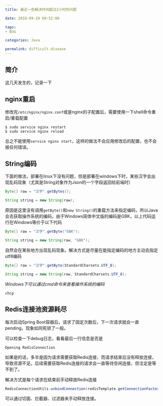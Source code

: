 ```yaml
---
title: 最近一些解决时间超过2小时的问题

date: 2018-09-29 09:52:00

tags:
- BUG

categories: Java

permalink: difficult-disease
---
```




## 简介

这几天发生的，记录一下



## nginx重启

修改完`/etc/nginx/nginx.conf`或是nginx的子配置后，需要使用一下shell命令重启/重载配置

~~~shell
$ sudo service nginx restart
$ sudo service nginx reload
~~~



总之不能使用`service nginx start`，这样的做法不会应用修改后的配置，也不会报任何错误。



## String编码

下面的做法，部署在linux下没有问题，但是部署在windows下时，某些汉字会出现乱码现象（尤其是String对象作为Json的一个字段返回给前端时）

```java
Byte[] raw = "汉字".getBytes();

String string = new String(raw);
```



原因是这里没有调用`getByte()`和`new String()`的重载方法来指定编码，所以Java会去获取操作系统的编码，由于Windows简体中文版的编码是GBK，以上代码运行在Windows等价于以下代码

~~~java
Byte[] raw = "汉字".getByte("GBK");

String string = new String(raw, "GBK");
~~~



自然会在某些地方出现乱码现象。解决方式是尽量在能指定编码的地方主动去指定utf8编码

~~~java
Byte[] raw = "汉字".getByte(StandardCharsets.UTF_8);

String string = new String(raw, StandardCharsets.UTF_8);
~~~



*Windows下可以通过cmd命令来查看操作系统的编码*

~~~shell
chcp
~~~



## Redis连接池资源耗尽

每次启动Spring Boot容器后，请求了固定次数后，下一次请求就会一直pending，现象如同死锁了一般。

可以检查一下debug日志，看看最后一行信息是否是

~~~
Opening RedisConnection
~~~



如果是的话，多半是因为请求需要获取Redis连接，而请求结束后没有释放连接，导致资源不足。后续需要获取Redis连接的请求会一直等待空闲连接，但注定是等不到了。



解决方式是每个请求在结束前手动释放Redis连接

~~~java
RedisConnectionUtils.unbindConnection(redisTemplate.getConnectionFactory());
~~~



可以通过切面、拦截器、过滤器来手动释放连接。